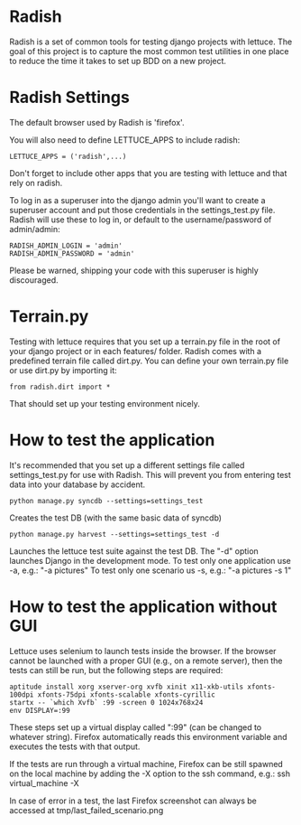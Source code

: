 Radish
====================================

Radish is a set of common tools for testing django projects 
with lettuce.  The goal of this project is to capture the
most common test utilities in one place to reduce the time
it takes to set up BDD on a new project.


Radish Settings
====================================

The default browser used by Radish is 'firefox'.

You will also need to define LETTUCE_APPS to include radish:

    LETTUCE_APPS = ('radish',...)

Don't forget to include other apps that you are testing with
lettuce and that rely on radish.

To log in as a superuser into the django admin you'll want to
create a superuser account and put those credentials in the
settings_test.py file.  Radish will use these to log in, or
default to the username/password of admin/admin:

    RADISH_ADMIN_LOGIN = 'admin'
    RADISH_ADMIN_PASSWORD = 'admin'

Please be warned, shipping your code with this superuser is 
highly discouraged.


Terrain.py
====================================

Testing with lettuce requires that you set up a terrain.py
file in the root of your django project or in each features/
folder.  Radish comes with a predefined terrain file called
dirt.py.  You can define your own terrain.py file or use 
dirt.py by importing it:

    from radish.dirt import *

That should set up your testing environment nicely.


How to test the application
====================================

It's recommended that you set up a different settings file
called settings_test.py for use with Radish.  This will 
prevent you from entering test data into your database by
accident.

    python manage.py syncdb --settings=settings_test

Creates the test DB (with the same basic data of syncdb)

    python manage.py harvest --settings=settings_test -d

Launches the lettuce test suite against the test DB.
The "-d" option launches Django in the development mode.
To test only one application use -a, e.g.: "-a pictures"
To test only one scenario us -s, e.g.: "-a pictures -s 1"

How to test the application without GUI
====================================

Lettuce uses selenium to launch tests inside the browser. 
If the browser cannot be launched with a proper GUI 
(e.g., on a remote server), then the tests can
still be run, but the following steps are required:

    aptitude install xorg xserver-org xvfb xinit x11-xkb-utils xfonts-100dpi xfonts-75dpi xfonts-scalable xfonts-cyrillic
    startx -- `which Xvfb` :99 -screen 0 1024x768x24
    env DISPLAY=:99

These steps set up a virtual display called ":99" (can be changed to whatever
string). Firefox automatically reads this environment variable and executes the
tests with that output.

If the tests are run through a virtual machine, Firefox can be still spawned on the local machine by adding the -X option to the ssh command, e.g.:
    ssh virtual_machine -X

In case of error in a test, the last Firefox screenshot can always be accessed
at tmp/last\_failed\_scenario.png
